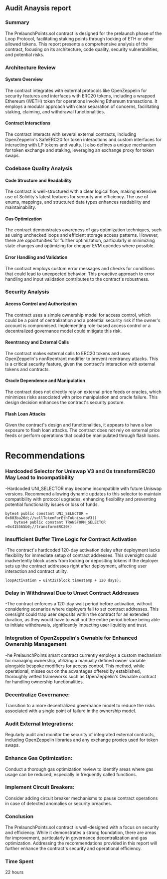## Audit Anaysis report
### Summary
The PrelaunchPoints.sol contract is designed for the prelaunch phase of the Loop Protocol, 
facilitating staking points through locking of ETH or other allowed tokens. This report presents a comprehensive analysis of the contract,
focusing on its architecture, code quality, security vulnerabilities, and potential risks.

### Architecture Review
#### System Overview
The contract integrates with external protocols like OpenZeppelin for security features and interfaces with ERC20 tokens, including a wrapped Ethereum (WETH) token for operations involving Ethereum transactions. It employs a modular approach with clear separation of concerns, facilitating staking, claiming, and withdrawal functionalities.
#### Contract Interactions
The contract interacts with several external contracts, including OpenZeppelin's SafeERC20 for token interactions and custom interfaces for interacting with LP tokens and vaults. It also defines a unique mechanism for token exchange and staking, leveraging an exchange proxy for token swaps.

### Codebase Quality Analysis
#### Code Structure and Readability
The contract is well-structured with a clear logical flow, making extensive use of Solidity's latest features for security and efficiency. The use of enums, mappings, and structured data types enhances readability and maintainability.
#### Gas Optimization
The contract demonstrates awareness of gas optimization techniques, such as using unchecked loops and efficient storage access patterns. However, there are opportunities for further optimization, particularly in minimizing state changes and optimizing for cheaper EVM opcodes where possible.
#### Error Handling and Validation
The contract employs custom error messages and checks for conditions that could lead to unexpected behavior. This proactive approach to error handling and input validation contributes to the contract's robustness.

### Security Analysis
#### Access Control and Authorization
The contract uses a simple ownership model for access control, which could be a point of centralization and a potential security risk if the owner's account is compromised. Implementing role-based access control or a decentralized governance model could mitigate this risk.
#### Reentrancy and External Calls
The contract makes external calls to ERC20 tokens and uses OpenZeppelin's nonReentrant modifier to prevent reentrancy attacks. This is a critical security feature, given the contract's interaction with external tokens and contracts.
#### Oracle Dependence and Manipulation
The contract does not directly rely on external price feeds or oracles, which minimizes risks associated with price manipulation and oracle failure. This design decision enhances the contract's security posture.
#### Flash Loan Attacks
Given the contract's design and functionalities, it appears to have a low exposure to flash loan attacks. The contract does not rely on external price feeds or perform operations that could be manipulated through flash loans.

# Recommendations

### Hardcoded Selector for Uniswap V3 and 0x transformERC20 May Lead to Incompatibility
-Hardcoded UNI_SELECTOR may become incompatible with future Uniswap versions. Recommend allowing dynamic updates to this selector to maintain compatibility with protocol upgrades, enhancing flexibility and preventing potential functionality issues or loss of funds.
```
bytes4 public constant UNI_SELECTOR = 0x803ba26d;//sellTokenForEthToUniswapV3()
    bytes4 public constant TRANSFORM_SELECTOR =0x415565b0;//transformERC20()
```
### Insufficient Buffer Time Logic for Contract Activation
-The contract's hardcoded 120-day activation delay after deployment lacks flexibility for immediate setup of contract addresses. This oversight could inadvertently block users from locking or depositing tokens if the deployer sets up the contract addresses right after deployment, affecting user interaction and contract utility.
```
loopActivation = uint32(block.timestamp + 120 days);
```
### Delay in Withdrawal Due to Unset Contract Addresses
-The contract enforces a 120-day wait period before activation, without considering scenarios where deployers fail to set contract addresses. This oversight could trap user deposits within the contract for an extended duration, as they would have to wait out the entire period before being able to initiate withdrawals, significantly impacting user liquidity and trust.
### Integration of OpenZeppelin's Ownable for Enhanced Ownership Management
-he PrelaunchPoints smart contract currently employs a custom mechanism for managing ownership, utilizing a manually defined owner variable alongside bespoke modifiers for access control. This method, while operational, misses out on the advantages offered by established, thoroughly vetted frameworks such as OpenZeppelin's Ownable contract for handling ownership functionalities.
### Decentralize Governance: 
Transition to a more decentralized governance model to reduce the risks associated with a single point of failure in the ownership model.
### Audit External Integrations: 
Regularly audit and monitor the security of integrated external contracts, including OpenZeppelin libraries and any exchange proxies used for token swaps.
### Enhance Gas Optimization: 
Conduct a thorough gas optimization review to identify areas where gas usage can be reduced, especially in frequently called functions.
### Implement Circuit Breakers: 
Consider adding circuit breaker mechanisms to pause contract operations in case of detected anomalies or security breaches.

### Conclusion
The PrelaunchPoints.sol contract is well-designed with a focus on security and efficiency. While it demonstrates a strong foundation, there are areas for improvement, particularly in governance decentralization and gas optimization. Addressing the recommendations provided in this report will further enhance the contract's security and operational efficiency.

### Time Spent
22 hours